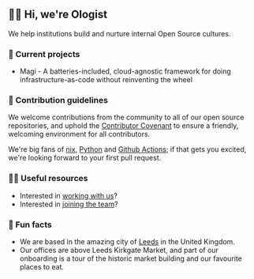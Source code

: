 ## 🙋‍♀️ Hi, we're Ologist

We help institutions build and nurture internal Open Source cultures. 

### 🚀 Current projects

- Magi - A batteries-included, cloud-agnostic framework for doing infrastructure-as-code without reinventing the wheel

### 🌈 Contribution guidelines

We welcome contributions from the community to all of our open source repositories, and uphold the [Contributor Covenant](https://github.com/ologistio/.github/blob/main/CODE_OF_CONDUCT.md) to ensure a friendly, welcoming environment for all contributors.

We're big fans of [nix](https://nixos.org/), [Python](https://www.python.org/) and [Github Actions](https://github.com/features/actions); if that gets you excited, we're looking forward to your first pull request.

### 👩‍💻 Useful resources

- Interested in [working with us](https://ologist.io/work-with-us)?
- Interested in [joining the team](https://ologist.io/talent)?

### 🍿 Fun facts

- We are based in the amazing city of [Leeds](https://en.wikipedia.org/wiki/Leeds) in the United Kingdom.
- Our offices are above Leeds Kirkgate Market, and part of our onboarding is a tour of the historic market building and our favourite places to eat.

